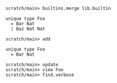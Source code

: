 ``` ucm :hide
scratch/main> builtins.merge lib.builtin
```

``` unison
unique type Foo
  = Bar Nat
  | Baz Nat Nat
```

``` ucm
scratch/main> add
```

``` unison
unique type Foo
  = Bar Nat
```

``` ucm
scratch/main> update
scratch/main> view Foo
scratch/main> find.verbose
```
